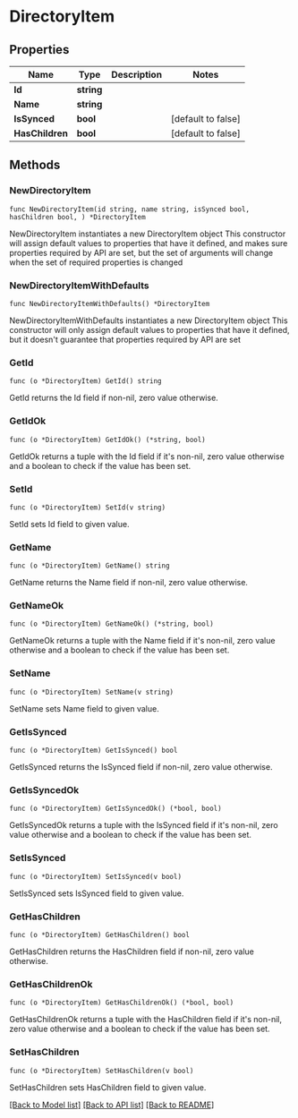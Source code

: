 # DirectoryItem

## Properties

Name | Type | Description | Notes
------------ | ------------- | ------------- | -------------
**Id** | **string** |  | 
**Name** | **string** |  | 
**IsSynced** | **bool** |  | [default to false]
**HasChildren** | **bool** |  | [default to false]

## Methods

### NewDirectoryItem

`func NewDirectoryItem(id string, name string, isSynced bool, hasChildren bool, ) *DirectoryItem`

NewDirectoryItem instantiates a new DirectoryItem object
This constructor will assign default values to properties that have it defined,
and makes sure properties required by API are set, but the set of arguments
will change when the set of required properties is changed

### NewDirectoryItemWithDefaults

`func NewDirectoryItemWithDefaults() *DirectoryItem`

NewDirectoryItemWithDefaults instantiates a new DirectoryItem object
This constructor will only assign default values to properties that have it defined,
but it doesn't guarantee that properties required by API are set

### GetId

`func (o *DirectoryItem) GetId() string`

GetId returns the Id field if non-nil, zero value otherwise.

### GetIdOk

`func (o *DirectoryItem) GetIdOk() (*string, bool)`

GetIdOk returns a tuple with the Id field if it's non-nil, zero value otherwise
and a boolean to check if the value has been set.

### SetId

`func (o *DirectoryItem) SetId(v string)`

SetId sets Id field to given value.


### GetName

`func (o *DirectoryItem) GetName() string`

GetName returns the Name field if non-nil, zero value otherwise.

### GetNameOk

`func (o *DirectoryItem) GetNameOk() (*string, bool)`

GetNameOk returns a tuple with the Name field if it's non-nil, zero value otherwise
and a boolean to check if the value has been set.

### SetName

`func (o *DirectoryItem) SetName(v string)`

SetName sets Name field to given value.


### GetIsSynced

`func (o *DirectoryItem) GetIsSynced() bool`

GetIsSynced returns the IsSynced field if non-nil, zero value otherwise.

### GetIsSyncedOk

`func (o *DirectoryItem) GetIsSyncedOk() (*bool, bool)`

GetIsSyncedOk returns a tuple with the IsSynced field if it's non-nil, zero value otherwise
and a boolean to check if the value has been set.

### SetIsSynced

`func (o *DirectoryItem) SetIsSynced(v bool)`

SetIsSynced sets IsSynced field to given value.


### GetHasChildren

`func (o *DirectoryItem) GetHasChildren() bool`

GetHasChildren returns the HasChildren field if non-nil, zero value otherwise.

### GetHasChildrenOk

`func (o *DirectoryItem) GetHasChildrenOk() (*bool, bool)`

GetHasChildrenOk returns a tuple with the HasChildren field if it's non-nil, zero value otherwise
and a boolean to check if the value has been set.

### SetHasChildren

`func (o *DirectoryItem) SetHasChildren(v bool)`

SetHasChildren sets HasChildren field to given value.



[[Back to Model list]](../README.md#documentation-for-models) [[Back to API list]](../README.md#documentation-for-api-endpoints) [[Back to README]](../README.md)


